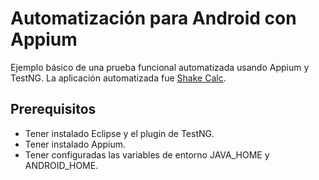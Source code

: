 # Automatización para Android con Appium

Ejemplo básico de una prueba funcional automatizada usando Appium y TestNG. La aplicación automatizada fue [Shake Calc](https://play.google.com/store/apps/details?id=de.underflow.calc).

## Prerequisitos

* Tener instalado Eclipse y el plugin de TestNG.
* Tener instalado Appium.
* Tener configuradas las variables de entorno JAVA_HOME y ANDROID_HOME.



